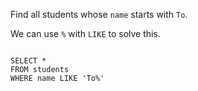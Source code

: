Find all students whose `name` starts with `To`.

We can use `%` with `LIKE` to solve this.

<codeblock language="sql" dbName="students1.db" type="lesson">
<code>
SELECT *
FROM students
WHERE name LIKE 'To%'
</code>
</codeblock>